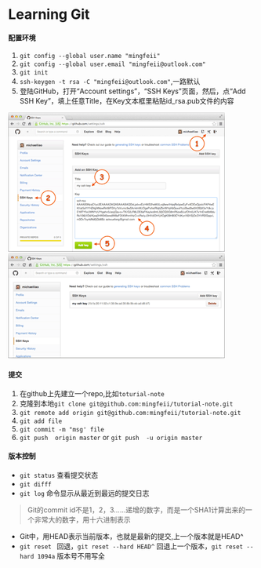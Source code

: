 # Learning Git

#### 配置环境
1. `git config --global user.name "mingfeii"`
2. `git config --global user.email "mingfeii@outlook.com"`
3. `git init	`	
4. `ssh-keygen -t rsa -C "mingfeii@outlook.com"`,一路默认
5. 登陆GitHub，打开“Account settings”，“SSH Keys”页面，然后，点“Add SSH Key”，填上任意Title，在Key文本框里粘贴id_rsa.pub文件的内容

![ssh0](https://raw.githubusercontent.com/mingfeii/tutorial-note/master/ssh0.png) 
![ssh1](https://raw.githubusercontent.com/mingfeii/tutorial-note/master/ssh1.png) 

#### 提交
1. 在github上先建立一个repo,比如`toturial-note`
2. 克隆到本地`git clone git@github.com:mingfeii/tutorial-note.git`
3. `git remote add origin git@github.com:mingfeii/tutorial-note.git`
4. `git add file`
5. `git commit -m "msg' file `
6. `git push  origin master` or `git push  -u origin master`

#### 版本控制
* `git status` 查看提交状态
* `git difff `
* `git log` 命令显示从最近到最远的提交日志
> Git的commit id不是1，2，3……递增的数字，而是一个SHA1计算出来的一个非常大的数字，用十六进制表示
* Git中，用HEAD表示当前版本，也就是最新的提交,上一个版本就是HEAD^
* `git reset ` 回退，`git reset --hard HEAD^` 回退上一个版本，`git reset --hard 1094a` 版本号不用写全
